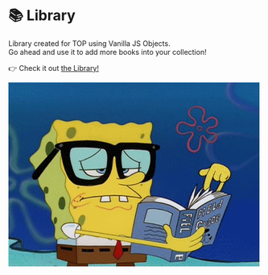 # 📚 Library 

Library created for TOP using Vanilla JS Objects.  
Go ahead and use it to add more books into your collection!

👉 Check it out [the Library!](https://sagar-kap.github.io/library/) 

![Read up all you can!](/media/giphy.gif)